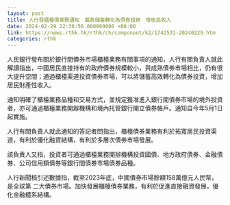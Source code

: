 ```yaml
---
layout: post
title: 人行發櫃檯債業務通知　冀將儲蓄轉化為債券投資　增居民收入
date: 2024-02-29 22:36:56.000000000 +08:00
link: https://news.rthk.hk/rthk/ch/component/k2/1742531-20240229.htm
categories: rthk
---
```


人民銀行發布關於銀行間債券市場櫃檯業務有關事項的通知，人行有關負責人就此解讀指出，中國居民直接持有的政府債券規模較小，與成熟債券市場相比，仍有很大提升空間；通過櫃檯渠道投資債券市場，可以將儲蓄高效轉化為債券投資，增加居民財產性收入。

通知明確了櫃檯業務品種和交易方式，並規定獲准進入銀行間債券市場的境外投資者，亦可通過櫃檯業務開辦機構和境內托管銀行開立債券帳戶。通知自今年5月1日起實施。

人行有關負責人就此通知的答記者問指出，櫃檯債券業務有利於拓寬居民投資渠道，有利於優化融資結構，有利於多層次債券市場發展。

該負責人又指，投資者可通過櫃檯業務開辦機構投資國債、地方政府債券、金融債券、公司信用類債券等銀行間債券市場債券品種。

人行新聞稿引述數據指，截至2023年底，中國債券市場餘額158萬億元人民幣，是全球第 二大債券市場。加快發展櫃檯債券業務，有利於促進直接融資發展，優化金融體系結構。
